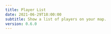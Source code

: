 ```yaml
---
title: Player List
date: 2021-06-29T18:00:00
subtitle: Show a list of players on your map.
version: 0.6.0
---
```

